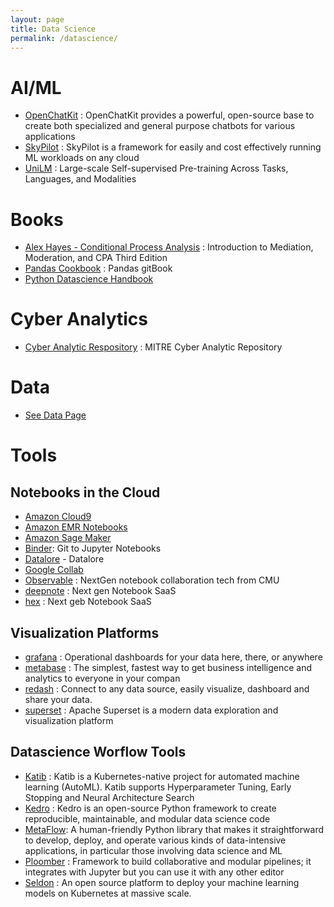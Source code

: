 ```yaml
---
layout: page
title: Data Science
permalink: /datascience/
---
```


# AI/ML

  * [OpenChatKit](https://github.com/togethercomputer/OpenChatKit) : OpenChatKit provides a powerful, open-source base to create both specialized and general purpose chatbots for various applications
  * [SkyPilot](https://skypilot.readthedocs.io/en/latest/) : SkyPilot is a framework for easily and cost effectively running ML workloads on any cloud
  * [UniLM](https://github.com/microsoft/unilm) : Large-scale Self-supervised Pre-training Across Tasks, Languages, and Modalities

# Books
  * [Alex Hayes - Conditional Process Analysis](http://afhayes.com/introduction-to-mediation-moderation-and-conditional-process-analysis.html) : Introduction to Mediation, Moderation, and CPA
Third Edition
  * [Pandas Cookbook](https://github.com/jvns/pandas-cookbook) : Pandas gitBook
  * [Python Datascience Handbook](https://jakevdp.github.io/PythonDataScienceHandbook/) 

# Cyber Analytics
   * [Cyber Analytic Respository](https://car.mitre.org/) : MITRE Cyber Analytic Repository
   
# Data

   * [See Data Page](data.md)
   
# Tools

## Notebooks in the Cloud

   * [Amazon Cloud9](https://aws.amazon.com/cloud9/)
   * [Amazon EMR Notebooks](https://docs.aws.amazon.com/emr/latest/ManagementGuide/emr-managed-notebooks.html)
   * [Amazon Sage Maker](https://aws.amazon.com/blogs/aws/amazon-sagemaker-studio-the-first-fully-integrated-development-environment-for-machine-learning/)
   * [Binder](https://mybinder.org/): Git to Jupyter Notebooks   
   * [Datalore](https://datalore.io/) - Datalore
   * [Google Collab](https://colab.research.google.com/?utm_source=scs-index)
   * [Observable](https://observablehq.com/) : NextGen notebook collaboration tech from CMU
   * [deepnote](https://deepnote.com/home) : Next gen Notebook SaaS
   * [hex](https://hex.tech/) : Next geb Notebook SaaS

## Visualization Platforms

   * [grafana](https://grafana.com/) : Operational dashboards for your data here, there, or anywhere
   * [metabase](https://github.com/metabase/metabase) : The simplest, fastest way to get business intelligence and analytics to everyone in your compan
   * [redash](https://github.com/getredash/redash) : Connect to any data source, easily visualize, dashboard and share your data.
   * [superset](https://superset.apache.org/) : Apache Superset is a modern data exploration and visualization platform

## Datascience Worflow Tools

   * [Katib](https://github.com/kubeflow/katib) : Katib is a Kubernetes-native project for automated machine learning (AutoML). Katib supports Hyperparameter Tuning, Early Stopping and Neural Architecture Search
   * [Kedro](https://github.com/kedro-org/kedro) : Kedro is an open-source Python framework to create reproducible, maintainable, and modular data science code
   * [MetaFlow](https://metaflow.org/):  A human-friendly Python library that makes it straightforward to develop, deploy, and operate various kinds of data-intensive applications, in particular those involving data science and ML
   * [Ploomber](https://github.com/ploomber/ploomber) : Framework to build collaborative and modular pipelines; it integrates with Jupyter but you can use it with any other editor
   * [Seldon](https://github.com/SeldonIO/seldon-core) : An open source platform to deploy your machine learning models on Kubernetes at massive scale.

